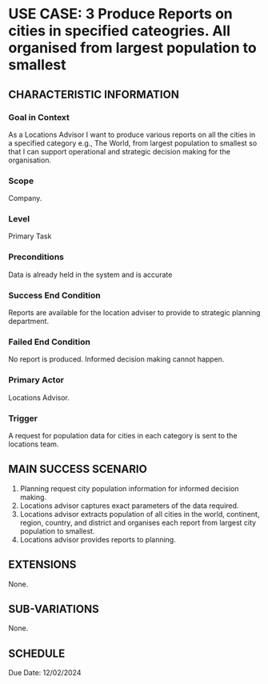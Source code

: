 # USE CASE: 3 Produce Reports on cities in specified cateogries. All organised from largest population to smallest

## CHARACTERISTIC INFORMATION

### Goal in Context

As a Locations Advisor I want to produce various reports on all the cities in a specified category e.g., The World, from largest population to smallest so that I can support operational and strategic decision making for the organisation.

### Scope

Company.

### Level

Primary Task

### Preconditions

Data is already held in the system and is accurate

### Success End Condition

Reports are available for the location adviser to provide to strategic planning department.

### Failed End Condition

No report is produced. Informed decision making cannot happen.

### Primary Actor

Locations Advisor.

### Trigger

A request for population data for cities in each category is sent to the locations team.

## MAIN SUCCESS SCENARIO

1. Planning request city population information for informed decision making.
2. Locations advisor captures exact parameters of the data required.
3. Locations advisor extracts population of all cities in the world, continent, region, country, and district and organises each report from largest city population to smallest.
4. Locations advisor provides reports to planning.

## EXTENSIONS

None.

## SUB-VARIATIONS

None.

## SCHEDULE

Due Date: 12/02/2024

